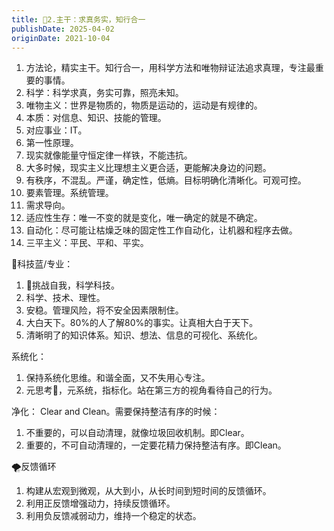 ```yaml
---
title: 🚆2.主干：求真务实，知行合一
publishDate: 2025-04-02
originDate: 2021-10-04
---
```


1. 方法论，精实主干。知行合一，用科学方法和唯物辩证法追求真理，专注最重要的事情。
2. 科学：科学求真，务实可靠，照亮未知。
3. 唯物主义：世界是物质的，物质是运动的，运动是有规律的。
4. 本质：对信息、知识、技能的管理。
5. 对应事业：IT。
6. 第一性原理。
7. 现实就像能量守恒定律一样铁，不能违抗。
8. 大多时候，现实主义比理想主义更合适，更能解决身边的问题。
9. 有秩序，不混乱。严谨，确定性，低熵。目标明确化清晰化。可观可控。
10. 要素管理。系统管理。
11. 需求导向。
12. 适应性生存：唯一不变的就是变化，唯一确定的就是不确定。
13. 自动化：尽可能让枯燥乏味的固定性工作自动化，让机器和程序去做。
14. 三平主义：平民、平和、平实。

💎科技蓝/专业：
1. 🐬挑战自我，科学科技。
2. 科学、技术、理性。
3. 安稳。管理风险，将不安全因素限制住。
4. 大白天下。80%的人了解80%的事实。让真相大白于天下。
5. 清晰明了的知识体系。知识、想法、信息的可视化、系统化。

系统化：
1. 保持系统化思维。和谐全面，又不失用心专注。
2. 元思考🧐，元系统，指标化。站在第三方的视角看待自己的行为。

净化：
Clear and Clean。需要保持整洁有序的时候：
1. 不重要的，可以自动清理，就像垃圾回收机制。即Clear。
2. 重要的，不可自动清理的，一定要花精力保持整洁有序。即Clean。

🌪反馈循环
1. 构建从宏观到微观，从大到小，从长时间到短时间的反馈循环。
2. 利用正反馈增强动力，持续反馈循环。
3. 利用负反馈减弱动力，维持一个稳定的状态。
